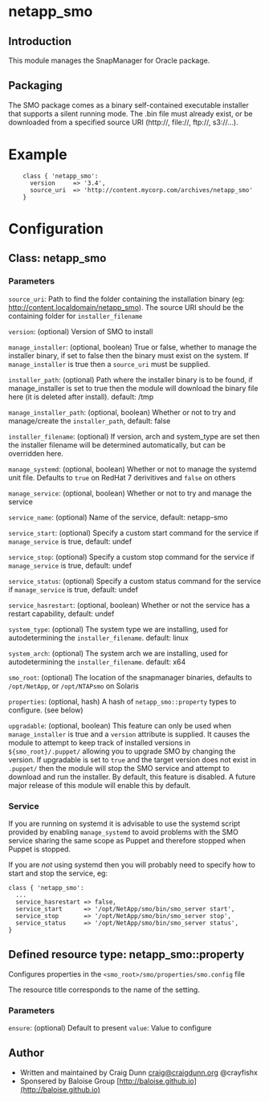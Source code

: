 # netapp_smo


## Introduction 

This module manages the SnapManager for Oracle package.

## Packaging

The SMO package comes as a binary self-contained executable installer that supports a silent running mode.  The .bin file must already exist, or be downloaded from a specified source URI (http://, file://, ftp://, s3://...).

# Example

```
    class { 'netapp_smo':
      version     => '3.4',
      source_uri  => 'http://content.mycorp.com/archives/netapp_smo'
    }
```

# Configuration

## Class: netapp_smo

### Parameters

`source_uri`:
Path to find the folder containing the installation binary (eg: http://content.localdomain/netapp_smo).  The source URI should be the containing folder for `installer_filename`

`version`: (optional)
Version of SMO to install

`manage_installer`: (optional, boolean)
True or false, whether to manage the installer binary, if set to false then the binary must exist on the system. If `manage_installer` is true then a `source_uri` must be supplied.

`installer_path`: (optional)
Path where the installer binary is to be found, if manage_installer is set to true then the module will download the binary file here (it is deleted after install).  default: /tmp

`manage_installer_path`: (optional, boolean)
Whether or not to try and manage/create the `installer_path`, default: false

`installer_filename`: (optional)
If version, arch and system_type are set then the installer filename will be determined automatically, but can be overridden here.  

`manage_systemd`: (optional, boolean)
Whether or not to manage the systemd unit file.  Defaults to `true` on RedHat 7 derivitives and `false` on others

`manage_service`: (optional, boolean)
Whether or not to try and manage the service

`service_name`: (optional)
Name of the service, default: netapp-smo

`service_start`: (optional)
Specify a custom start command for the service if `manage_service` is true, default: undef

`service_stop`: (optional)
Specify a custom stop command for the service if `manage_service` is true, default: undef

`service_status`: (optional)
Specify a custom status  command for the service if `manage_service` is true, default: undef

`service_hasrestart`: (optional, boolean)
Whether or not the service has a restart capability, default: undef

`system_type`: (optional)
The system type we are installing, used for autodetermining the `installer_filename`. default: linux

`system_arch`: (optional)
The system arch we are installing, used for autodetermining the `installer_filename`. default: x64

`smo_root`: (optional)
The location of the snapmanager binaries, defaults to `/opt/NetApp`, or `/opt/NTAPsmo` on Solaris

`properties`: (optional, hash)
A hash of `netapp_smo::property` types to configure. (see below)

`upgradable`: (optional, boolean)
This feature can only be used when `manage_installer` is true and a `version` attribute is supplied.  It causes the module to attempt to keep track of installed versions in `${smo_root}/.puppet/`  allowing you to upgrade SMO by changing the version.  If upgradable is set to `true` and the target version does not exist in `.puppet/` then the module will stop the SMO service and attempt to download and run the installer.  By default, this feature is disabled.  A future major release of this module will enable this by default.

### Service

If you are running on systemd it is advisable to use the systemd script provided by enabling `manage_systemd` to avoid problems with the SMO service sharing the same scope as Puppet and therefore stopped when Puppet is stopped. 

If you are _not_ using systemd then you will probably need to specify how to start and stop the service, eg:

```puppet
class { 'netapp_smo':
  ...
  service_hasrestart => false,
  service_start      => '/opt/NetApp/smo/bin/smo_server start',
  service_stop       => '/opt/NetApp/smo/bin/smo_server stop',
  service_status     => '/opt/NetApp/smo/bin/smo_server status',
}
```


## Defined resource type: netapp_smo::property

Configures properties in the `<smo_root>/smo/properties/smo.config` file

The resource title corresponds to the name of the setting.

### Parameters

`ensure`: (optional)  Default to present
`value`: Value to configure


## Author

* Written and maintained by Craig Dunn <craig@craigdunn.org> @crayfishx
* Sponsered by Baloise Group [http://baloise.github.io](http://baloise.github.io)
